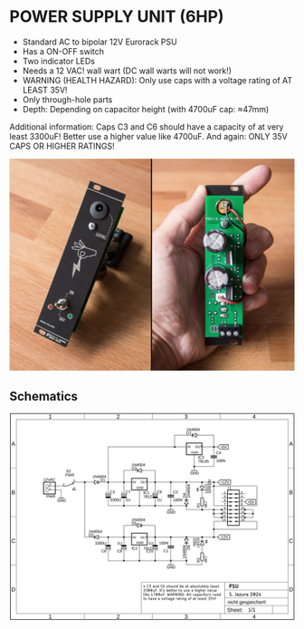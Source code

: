# POWER SUPPLY UNIT (6HP)

* Standard AC to bipolar 12V Eurorack PSU
* Has a ON-OFF switch
* Two indicator LEDs
* Needs a 12 VAC! wall wart (DC wall warts will not work!)
* WARNING (HEALTH HAZARD): Only use caps with a voltage rating of AT LEAST 35V!
* Only through-hole parts
* Depth: Depending on capacitor height (with 4700uF cap: ≈47mm)

Additional information: Caps C3 and C6 should have a capacity of at very least 3300uF! Better use a higher value like 4700uF. And again: ONLY 35V CAPS OR HIGHER RATINGS!

![PSU](https://github.com/diysynth/EURORACK-MODULES/blob/main/PSU%20(6HP)/PSU6HP.jpg)

## Schematics

![Schematics](https://github.com/diysynth/EURORACK-MODULES/blob/main/PSU%20(6HP)/PSU_schematic.png)
